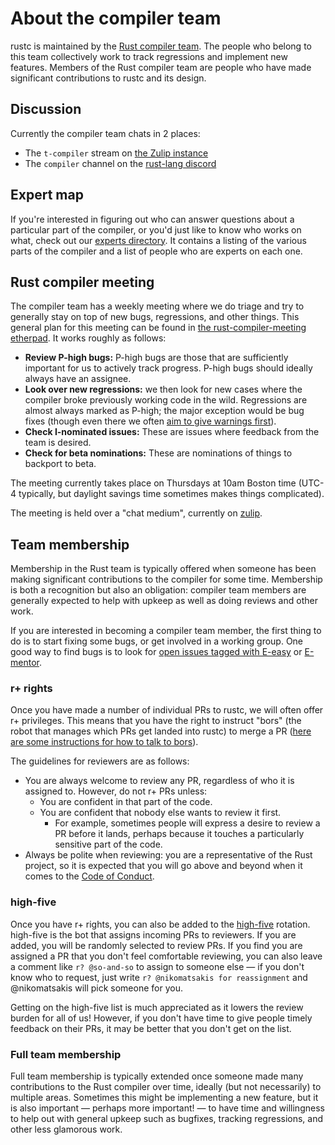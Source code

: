# About the compiler team

rustc is maintained by the [Rust compiler team][team]. The people who belong to
this team collectively work to track regressions and implement new features.
Members of the Rust compiler team are people who have made significant
contributions to rustc and its design.

[team]: https://www.rust-lang.org/governance/teams/language-and-compiler

## Discussion

Currently the compiler team chats in 2 places:

- The `t-compiler` stream on [the Zulip instance][zulip]
- The `compiler` channel on the [rust-lang discord](https://discord.gg/rust-lang)

## Expert map

If you're interested in figuring out who can answer questions about a
particular part of the compiler, or you'd just like to know who works on what,
check out our [experts directory](https://github.com/rust-lang/compiler-team/blob/master/experts/MAP.md).
It contains a listing of the various parts of the compiler and a list of people
who are experts on each one.

## Rust compiler meeting

The compiler team has a weekly meeting where we do triage and try to
generally stay on top of new bugs, regressions, and other things. This
general plan for this meeting can be found in
[the rust-compiler-meeting etherpad][etherpad]. It works roughly as
follows:

- **Review P-high bugs:** P-high bugs are those that are sufficiently
  important for us to actively track progress. P-high bugs should
  ideally always have an assignee.
- **Look over new regressions:** we then look for new cases where the
  compiler broke previously working code in the wild. Regressions are
  almost always marked as P-high; the major exception would be bug
  fixes (though even there we often
  [aim to give warnings first][procedure]).
- **Check I-nominated issues:** These are issues where feedback from
  the team is desired.
- **Check for beta nominations:** These are nominations of things to
  backport to beta.

The meeting currently takes place on Thursdays at 10am Boston time
(UTC-4 typically, but daylight savings time sometimes makes things
complicated).

The meeting is held over a "chat medium", currently on [zulip].

[etherpad]: https://public.etherpad-mozilla.org/p/rust-compiler-meeting
[procedure]: https://forge.rust-lang.org/rustc-bug-fix-procedure.html
[zulip]: https://rust-lang.zulipchat.com/#narrow/stream/131828-t-compiler

## Team membership

Membership in the Rust team is typically offered when someone has been
making significant contributions to the compiler for some
time. Membership is both a recognition but also an obligation:
compiler team members are generally expected to help with upkeep as
well as doing reviews and other work.

If you are interested in becoming a compiler team member, the first
thing to do is to start fixing some bugs, or get involved in a working
group. One good way to find bugs is to look for
[open issues tagged with E-easy](https://github.com/rust-lang/rust/issues?q=is%3Aopen+is%3Aissue+label%3AE-easy)
or
[E-mentor](https://github.com/rust-lang/rust/issues?q=is%3Aopen+is%3Aissue+label%3AE-mentor).

### r+ rights

Once you have made a number of individual PRs to rustc, we will often
offer r+ privileges. This means that you have the right to instruct
"bors" (the robot that manages which PRs get landed into rustc) to
merge a PR
([here are some instructions for how to talk to bors][homu-guide]).

[homu-guide]: https://buildbot2.rust-lang.org/homu/

The guidelines for reviewers are as follows:

- You are always welcome to review any PR, regardless of who it is
  assigned to.  However, do not r+ PRs unless:
  - You are confident in that part of the code.
  - You are confident that nobody else wants to review it first.
    - For example, sometimes people will express a desire to review a
      PR before it lands, perhaps because it touches a particularly
      sensitive part of the code.
- Always be polite when reviewing: you are a representative of the
  Rust project, so it is expected that you will go above and beyond
  when it comes to the [Code of Conduct].

[Code of Conduct]: https://www.rust-lang.org/policies/code-of-conduct

### high-five

Once you have r+ rights, you can also be added to the [high-five][hi5]
rotation. high-five is the bot that assigns incoming PRs to
reviewers. If you are added, you will be randomly selected to review
PRs. If you find you are assigned a PR that you don't feel comfortable
reviewing, you can also leave a comment like `r? @so-and-so` to assign
to someone else — if you don't know who to request, just write `r?
@nikomatsakis for reassignment` and @nikomatsakis will pick someone
for you.

[hi5]: https://github.com/rust-highfive

Getting on the high-five list is much appreciated as it lowers the
review burden for all of us! However, if you don't have time to give
people timely feedback on their PRs, it may be better that you don't
get on the list.

### Full team membership

Full team membership is typically extended once someone made many
contributions to the Rust compiler over time, ideally (but not
necessarily) to multiple areas. Sometimes this might be implementing a
new feature, but it is also important — perhaps more important! — to
have time and willingness to help out with general upkeep such as
bugfixes, tracking regressions, and other less glamorous work.
